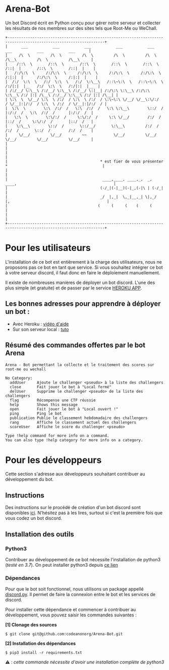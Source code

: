 # Arena-Bot

Un bot Discord écrit en Python conçu pour gérer notre serveur et collecter les résultats de nos membres sur des sites tels que Root-Me ou WeChall.

```
+-----------------------------------------------------------------------------------------------------------------+
|      ___           ___           ___           ___           ___           ___           ___           ___      |
|     /\  \         /\  \         /\  \         /\  \         /\  \         /\__\         /\  \         /\__\     |
|    /::\  \       /::\  \       /::\  \       /::\  \       /::\  \       /::|  |       /::\  \       /::|  |    |
|   /:/\:\  \     /:/\:\  \     /:/\:\  \     /:/\:\  \     /:/\:\  \     /:|:|  |      /:/\:\  \     /:|:|  |    |
|  /:/  \:\  \   /:/  \:\  \   /:/  \:\__\   /::\~\:\  \   /::\~\:\  \   /:/|:|  |__   /:/  \:\  \   /:/|:|  |__  |
| /:/__/ \:\__\ /:/__/ \:\__\ /:/__/ \:|__| /:/\:\ \:\__\ /:/\:\ \:\__\ /:/ |:| /\__\ /:/__/ \:\__\ /:/ |:| /\__| |
| \:\  \  \/__/ \:\  \ /:/  / \:\  \ /:/  / \:\~\:\ \/__/ \/__\:\/:/  / \/__|:|/:/  / \:\  \ /:/  / \/__|:|/:/  / |
|  \:\  \        \:\  /:/  /   \:\  /:/  /   \:\ \:\__\        \::/  /      |:/:/  /   \:\  /:/  /      |:/:/  /  |
|   \:\  \        \:\/:/  /     \:\/:/  /     \:\ \/__/        /:/  /       |::/  /     \:\/:/  /       |::/  /   |
|    \:\__\        \::/  /       \::/__/       \:\__\         /:/  /        /:/  /       \::/  /        /:/  /    |
|     \/__/         \/__/         ~~            \/__/         \/__/         \/__/         \/__/         \/__/     |
|                                                                                                                 |
|                                                                                                                 |
|                                         * est fier de vous présenter *                                          |
|                                                                                                                 |
|                                          ____,____, ____,_,  _, ____,                                           |
|                                         (-/_|(-|__)(-|_,(-|\ | (-/_|                                            |
|                                         _/  |,_|  \,_|__,_| \|,_/  |,                                           |
|                                        (     (     (    (     (                                                 |
|                                                                                                                 |
+-----------------------------------------------------------------------------------------------------------------+
```

# Pour les utilisateurs

L'installation de ce bot est entièrement à la charge des utilisateurs, nous ne proposons pas ce bot en tant que service. Si vous souhaitez intégrer ce bot à votre serveur discord, il faut donc en faire le déploiement manuellement.

Il existe de nombreuses manières de déployer un bot discord. L'une des plus simple (et gratuite) et de passer par le service [HEROKU APP]().

## Les bonnes adresses pour apprendre à déployer un bot :

+ Avec Heroku : [vidéo d'aide](https://www.youtube.com/watch?v=BPvg9bndP1U)
+ Sur son serveur local : [tuto](TUTO.md)

## Résumé des commandes offertes par le bot Arena

```
Arena - Bot permettant la collecte et le traitement des scores sur root-me ou wechall

​No Category:
  addUser     Ajoute le challenger <pseudo> à la liste des challengers
  close       Fait jouer le bot à "Local fermé" 
  delUser     Supprime le challenger <pseudo> de la liste des challengers
  flag        Récompense une CTF réussie
  help        Shows this message
  open        Fait jouer le bot à "Local ouvert !" 
  ping        Ping le bot
  publication Publie le classement hebdomadaire des challengers
  rang        Affiche le classement actuel des challengers
  scoreUser   Affiche le score du challenger <pseudo>

Type !help command for more info on a command.
You can also type !help category for more info on a category.
```


# Pour les développeurs

Cette section s'adresse aux développeurs souhaitant contribuer au développement du bot.

## Instructions

Des instructions sur le procédé de création d'un bot discord sont disponibles [ici](TUTO.md). N'hésitez pas à les lires, surtout  si c'est la première fois que vous codez un bot discord.

## Installation des outils

### Python3

Contribuer au développement de ce bot nécessite l'installation de python3 (*testé en 3.7*). On peut installer python3 depuis [ce lien](https://www.python.org/downloads/)

### Dépendances

Pour que le bot soit fonctionnel, nous utilisons un package appellé [discord.py](https://discordpy.readthedocs.io/en/latest/). Il permet de faire la connexion entre le bot et les services de discord.

Pour installer cette dépendance et commencer à contribuer au développement, vous pouvez saisir les commandes suivantes :

**[1] Clonage des sources**
```shell
$ git clone git@github.com:codeanonorg/Arena-Bot.git
```

**[2] Installation des dépendances**
```shell
$ pip3 install -r requirements.txt
```

**⚠︎** : *cette commande nécessite d'avoir une installation complète de python3*


